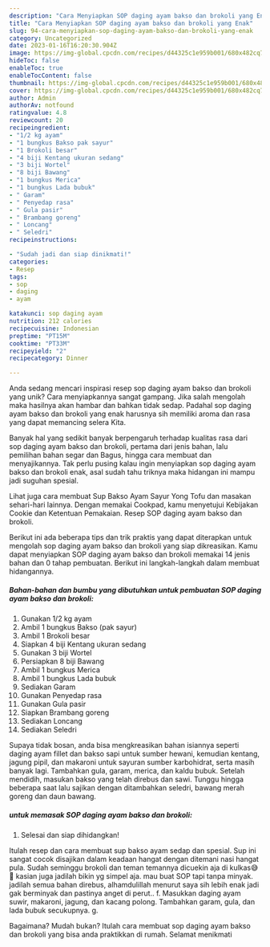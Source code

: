 ```yaml
---
description: "Cara Menyiapkan SOP daging ayam bakso dan brokoli yang Enak"
title: "Cara Menyiapkan SOP daging ayam bakso dan brokoli yang Enak"
slug: 94-cara-menyiapkan-sop-daging-ayam-bakso-dan-brokoli-yang-enak
category: Uncategorized
date: 2023-01-16T16:20:30.904Z
image: https://img-global.cpcdn.com/recipes/d44325c1e959b001/680x482cq70/sop-daging-ayam-bakso-dan-brokoli-foto-resep-utama.jpg
hideToc: false
enableToc: true
enableTocContent: false
thumbnail: https://img-global.cpcdn.com/recipes/d44325c1e959b001/680x482cq70/sop-daging-ayam-bakso-dan-brokoli-foto-resep-utama.jpg
cover: https://img-global.cpcdn.com/recipes/d44325c1e959b001/680x482cq70/sop-daging-ayam-bakso-dan-brokoli-foto-resep-utama.jpg
author: Admin
authorAv: notfound
ratingvalue: 4.8
reviewcount: 20
recipeingredient:
- "1/2 kg ayam"
- "1 bungkus Bakso pak sayur"
- "1 Brokoli besar"
- "4 biji Kentang ukuran sedang"
- "3 biji Wortel"
- "8 biji Bawang"
- "1 bungkus Merica"
- "1 bungkus Lada bubuk"
- " Garam"
- " Penyedap rasa"
- " Gula pasir"
- " Brambang goreng"
- " Loncang"
- " Seledri"
recipeinstructions:

- "Sudah jadi dan siap dinikmati!"
categories:
- Resep
tags:
- sop
- daging
- ayam

katakunci: sop daging ayam 
nutrition: 212 calories
recipecuisine: Indonesian
preptime: "PT15M"
cooktime: "PT33M"
recipeyield: "2"
recipecategory: Dinner

---
```





Anda sedang mencari inspirasi resep sop daging ayam bakso dan brokoli yang unik? Cara menyiapkannya sangat gampang. Jika salah mengolah maka hasilnya akan hambar dan bahkan tidak sedap. Padahal sop daging ayam bakso dan brokoli yang enak harusnya sih memiliki aroma dan rasa yang dapat memancing selera Kita.





Banyak hal yang sedikit banyak berpengaruh terhadap kualitas rasa dari sop daging ayam bakso dan brokoli, pertama dari jenis bahan, lalu pemilihan bahan segar dan Bagus, hingga cara membuat dan menyajikannya. Tak perlu pusing kalau ingin menyiapkan sop daging ayam bakso dan brokoli enak,      asal sudah tahu triknya maka hidangan ini mampu jadi suguhan spesial.














Lihat juga cara membuat Sup Bakso Ayam Sayur Yong Tofu dan masakan sehari-hari lainnya. Dengan memakai Cookpad, kamu menyetujui Kebijakan Cookie dan Ketentuan Pemakaian. Resep SOP daging ayam bakso dan brokoli.






Berikut ini ada beberapa tips dan trik praktis yang dapat diterapkan untuk mengolah sop daging ayam bakso dan brokoli yang siap dikreasikan. Kamu dapat menyiapkan SOP daging ayam bakso dan brokoli memakai 14 jenis bahan dan 0 tahap pembuatan. Berikut ini langkah-langkah dalam membuat hidangannya.

<!--inarticleads1-->

##### Bahan-bahan dan bumbu yang dibutuhkan untuk pembuatan SOP daging ayam bakso dan brokoli:

1. Gunakan 1/2 kg ayam
1. Ambil 1 bungkus Bakso (pak sayur)
1. Ambil 1 Brokoli besar
1. Siapkan 4 biji Kentang ukuran sedang
1. Gunakan 3 biji Wortel
1. Persiapkan 8 biji Bawang
1. Ambil 1 bungkus Merica
1. Ambil 1 bungkus Lada bubuk
1. Sediakan  Garam
1. Gunakan  Penyedap rasa
1. Gunakan  Gula pasir
1. Siapkan  Brambang goreng
1. Sediakan  Loncang
1. Sediakan  Seledri


Supaya tidak bosan, anda bisa mengkreasikan bahan isiannya seperti daging ayam fillet dan bakso sapi untuk sumber hewani, kemudian kentang, jagung pipil, dan makaroni untuk sayuran sumber karbohidrat, serta masih banyak lagi. Tambahkan gula, garam, merica, dan kaldu bubuk. Setelah mendidih, masukan bakso yang telah direbus dan sawi. Tunggu hingga beberapa saat lalu sajikan dengan ditambahkan seledri, bawang merah goreng dan daun bawang. 

<!--inarticleads2-->

#####  untuk memasak SOP daging ayam bakso dan brokoli:


1. Selesai dan siap dihidangkan!

Itulah resep dan cara membuat sup bakso ayam sedap dan spesial. Sup ini sangat cocok disajikan dalam keadaan hangat dengan ditemani nasi hangat pula. Sudah seminggu brokoli dan teman temannya dicuekin aja di kulkas😅🤭 kasian juga jadilah bikin yg simpel aja. mau buat SOP tapi tanpa minyak. jadilah semua bahan direbus, alhamdulillah menurut saya sih lebih enak jadi gak berminyak dan pastinya anget di perut.. f. Masukkan daging ayam suwir, makaroni, jagung, dan kacang polong. Tambahkan garam, gula, dan lada bubuk secukupnya. g. 

Bagaimana? Mudah bukan? Itulah cara membuat sop daging ayam bakso dan brokoli yang bisa anda praktikkan di rumah. Selamat menikmati
